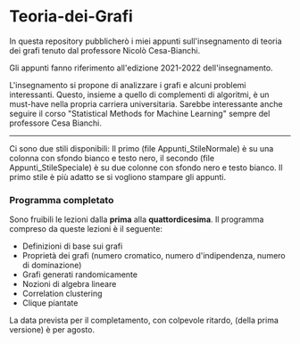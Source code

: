 # Teoria-dei-Grafi
In questa repository pubblicherò i miei appunti sull'insegnamento di teoria dei grafi tenuto dal professore Nicolò Cesa-Bianchi. 

Gli appunti fanno riferimento all'edizione 2021-2022 dell'insegnamento. 

L'insegnamento si propone di analizzare i grafi e alcuni problemi interessanti. Questo, insieme a quello di complementi di algoritmi, è un must-have nella propria carriera universitaria. Sarebbe interessante anche seguire il corso "Statistical Methods for Machine Learning" sempre del professore Cesa Bianchi. 

--- 
Ci sono due stili disponibili: Il primo (file  Appunti_StileNormale) è su una colonna con sfondo bianco e testo nero, il secondo (file Appunti_StileSpeciale) è su due colonne con sfondo nero e testo bianco. Il primo stile è più adatto se si vogliono stampare gli appunti.

### Programma completato

Sono fruibili le lezioni dalla **prima** alla **quattordicesima**. Il programma compreso da queste lezioni è il seguente:

- Definizioni di base sui grafi
- Proprietà dei grafi (numero cromatico, numero d'indipendenza, numero di dominazione)
- Grafi generati randomicamente
- Nozioni di algebra lineare
- Correlation clustering
- Clique piantate

La data prevista per il completamento, con colpevole ritardo, (della prima versione) è per agosto.
